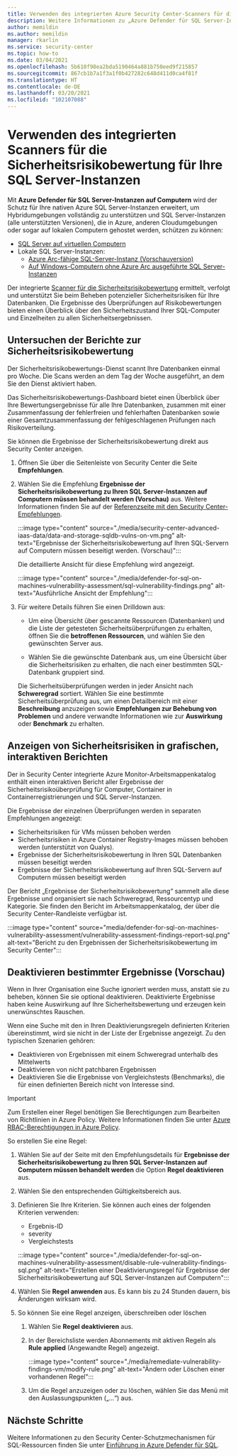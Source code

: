 ```yaml
---
title: Verwenden des integrierten Azure Security Center-Scanners für die Sicherheitsrisikobewertung für SQL Server-Instanzen
description: Weitere Informationen zu „Azure Defender für SQL Server-Instanzen auf Computern“, das in den Scanner für die Sicherheitsrisikobewertung integriert ist
author: memildin
ms.author: memildin
manager: rkarlin
ms.service: security-center
ms.topic: how-to
ms.date: 03/04/2021
ms.openlocfilehash: 5b610f98ea2bda5190464a881b750eed9f215857
ms.sourcegitcommit: 867cb1b7a1f3a1f0b427282c648d411d0ca4f81f
ms.translationtype: HT
ms.contentlocale: de-DE
ms.lasthandoff: 03/20/2021
ms.locfileid: "102107088"
---
```

# <a name="using-the-integrated-vulnerability-assessment-scanner-for-your-sql-servers"></a>Verwenden des integrierten Scanners für die Sicherheitsrisikobewertung für Ihre SQL Server-Instanzen

Mit **Azure Defender für SQL Server-Instanzen auf Computern** wird der Schutz für Ihre nativen Azure SQL Server-Instanzen erweitert, um Hybridumgebungen vollständig zu unterstützen und SQL Server-Instanzen (alle unterstützten Versionen), die in Azure, anderen Cloudumgebungen oder sogar auf lokalen Computern gehostet werden, schützen zu können:
- [SQL Server auf virtuellen Computern](https://azure.microsoft.com/services/virtual-machines/sql-server/)
- Lokale SQL Server-Instanzen:
  - [Azure Arc-fähige SQL-Server-Instanz (Vorschauversion)](/sql/sql-server/azure-arc/overview)
  - [Auf Windows-Computern ohne Azure Arc ausgeführte SQL Server-Instanzen](../azure-monitor/agents/agent-windows.md)

Der integrierte [Scanner für die Sicherheitsrisikobewertung](../azure-sql/database/sql-vulnerability-assessment.md) ermittelt, verfolgt und unterstützt Sie beim Beheben potenzieller Sicherheitsrisiken für Ihre Datenbanken. Die Ergebnisse des Überprüfungen auf Risikobewertungen bieten einen Überblick über den Sicherheitszustand Ihrer SQL-Computer und Einzelheiten zu allen Sicherheitsergebnissen.

## <a name="explore-vulnerability-assessment-reports"></a>Untersuchen der Berichte zur Sicherheitsrisikobewertung

Der Sicherheitsrisikobewertungs-Dienst scannt Ihre Datenbanken einmal pro Woche. Die Scans werden an dem Tag der Woche ausgeführt, an dem Sie den Dienst aktiviert haben.

Das Sicherheitsrisikobewertungs-Dashboard bietet einen Überblick über Ihre Bewertungsergebnisse für alle Ihre Datenbanken, zusammen mit einer Zusammenfassung der fehlerfreien und fehlerhaften Datenbanken sowie einer Gesamtzusammenfassung der fehlgeschlagenen Prüfungen nach Risikoverteilung.

Sie können die Ergebnisse der Sicherheitsrisikobewertung direkt aus Security Center anzeigen.

1. Öffnen Sie über die Seitenleiste von Security Center die Seite **Empfehlungen**.

1. Wählen Sie die Empfehlung **Ergebnisse der Sicherheitsrisikobewertung zu Ihren SQL Server-Instanzen auf Computern müssen behandelt werden (Vorschau)** aus. Weitere Informationen finden Sie auf der [Referenzseite mit den Security Center-Empfehlungen](security-center-recommendations.md). 

    :::image type="content" source="./media/security-center-advanced-iaas-data/data-and-storage-sqldb-vulns-on-vm.png" alt-text="Ergebnisse der Sicherheitsrisikobewertung auf Ihren SQL-Servern auf Computern müssen beseitigt werden. (Vorschau)":::

    Die detaillierte Ansicht für diese Empfehlung wird angezeigt.

    :::image type="content" source="./media/defender-for-sql-on-machines-vulnerability-assessment/sql-vulnerability-findings.png" alt-text="Ausführliche Ansicht der Empfehlung":::

1. Für weitere Details führen Sie einen Drilldown aus:

    - Um eine Übersicht über gescannte Ressourcen (Datenbanken) und die Liste der getesteten Sicherheitsüberprüfungen zu erhalten, öffnen Sie die **betroffenen Ressourcen**, und wählen Sie den gewünschten Server aus.

    - Wählen Sie die gewünschte Datenbank aus, um eine Übersicht über die Sicherheitsrisiken zu erhalten, die nach einer bestimmten SQL-Datenbank gruppiert sind.

    Die Sicherheitsüberprüfungen werden in jeder Ansicht nach **Schweregrad** sortiert. Wählen Sie eine bestimmte Sicherheitsüberprüfung aus, um einen Detailbereich mit einer **Beschreibung** anzuzeigen sowie **Empfehlungen zur Behebung von Problemen** und andere verwandte Informationen wie zur **Auswirkung** oder **Benchmark** zu erhalten.

## <a name="view-vulnerabilities-in-graphical-interactive-reports"></a>Anzeigen von Sicherheitsrisiken in grafischen, interaktiven Berichten

Der in Security Center integrierte Azure Monitor-Arbeitsmappenkatalog enthält einen interaktiven Bericht aller Ergebnisse der Sicherheitsrisikoüberprüfung für Computer, Container in Containerregistrierungen und SQL Server-Instanzen.

Die Ergebnisse der einzelnen Überprüfungen werden in separaten Empfehlungen angezeigt:

- Sicherheitsrisiken für VMs müssen behoben werden
- Sicherheitsrisiken in Azure Container Registry-Images müssen behoben werden (unterstützt von Qualys).
- Ergebnisse der Sicherheitsrisikobewertung in Ihren SQL Datenbanken müssen beseitigt werden
- Ergebnisse der Sicherheitsrisikobewertung auf Ihren SQL-Servern auf Computern müssen beseitigt werden

Der Bericht „Ergebnisse der Sicherheitsrisikobewertung“ sammelt alle diese Ergebnisse und organisiert sie nach Schweregrad, Ressourcentyp und Kategorie. Sie finden den Bericht im Arbeitsmappenkatalog, der über die Security Center-Randleiste verfügbar ist.

:::image type="content" source="media/defender-for-sql-on-machines-vulnerability-assessment/vulnerability-assessment-findings-report-sql.png" alt-text="Bericht zu den Ergebnissen der Sicherheitsrisikobewertung im Security Center":::


## <a name="disable-specific-findings-preview"></a>Deaktivieren bestimmter Ergebnisse (Vorschau)

Wenn in Ihrer Organisation eine Suche ignoriert werden muss, anstatt sie zu beheben, können Sie sie optional deaktivieren. Deaktivierte Ergebnisse haben keine Auswirkung auf Ihre Sicherheitsbewertung und erzeugen kein unerwünschtes Rauschen.

Wenn eine Suche mit den in Ihren Deaktivierungsregeln definierten Kriterien übereinstimmt, wird sie nicht in der Liste der Ergebnisse angezeigt. Zu den typischen Szenarien gehören:

- Deaktivieren von Ergebnissen mit einem Schweregrad unterhalb des Mittelwerts
- Deaktivieren von nicht patchbaren Ergebnissen
- Deaktivieren Sie die Ergebnisse von Vergleichstests (Benchmarks), die für einen definierten Bereich nicht von Interesse sind.

> [!IMPORTANT]
> Zum Erstellen einer Regel benötigen Sie Berechtigungen zum Bearbeiten von Richtlinien in Azure Policy. Weitere Informationen finden Sie unter [Azure RBAC-Berechtigungen in Azure Policy](../governance/policy/overview.md#azure-rbac-permissions-in-azure-policy).

So erstellen Sie eine Regel:

1. Wählen Sie auf der Seite mit den Empfehlungsdetails für **Ergebnisse der Sicherheitsrisikobewertung zu Ihren SQL Server-Instanzen auf Computern müssen behandelt werden** die Option **Regel deaktivieren** aus.

1. Wählen Sie den entsprechenden Gültigkeitsbereich aus.

1. Definieren Sie Ihre Kriterien. Sie können auch eines der folgenden Kriterien verwenden: 
    - Ergebnis-ID 
    - severity 
    - Vergleichstests 

    :::image type="content" source="./media/defender-for-sql-on-machines-vulnerability-assessment/disable-rule-vulnerability-findings-sql.png" alt-text="Erstellen einer Deaktivierungsregel für Ergebnisse der Sicherheitsrisikobewertung auf SQL Server-Instanzen auf Computern":::

1. Wählen Sie **Regel anwenden** aus. Es kann bis zu 24 Stunden dauern, bis Änderungen wirksam wird.

1. So können Sie eine Regel anzeigen, überschreiben oder löschen 

    1. Wählen Sie **Regel deaktivieren** aus.

    1. In der Bereichsliste werden Abonnements mit aktiven Regeln als **Rule applied** (Angewandte Regel) angezeigt.

        :::image type="content" source="./media/remediate-vulnerability-findings-vm/modify-rule.png" alt-text="Ändern oder Löschen einer vorhandenen Regel":::

    1. Um die Regel anzuzeigen oder zu löschen, wählen Sie das Menü mit den Auslassungspunkten („...“) aus.

## <a name="next-steps"></a>Nächste Schritte

Weitere Informationen zu den Security Center-Schutzmechanismen für SQL-Ressourcen finden Sie unter [Einführung in Azure Defender für SQL](defender-for-sql-introduction.md).